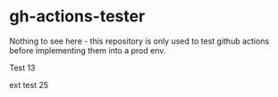 # gh-actions-tester
Nothing to see here - this repository is only used to test github actions before implementing them into a prod env.

Test 13

ext test 25

